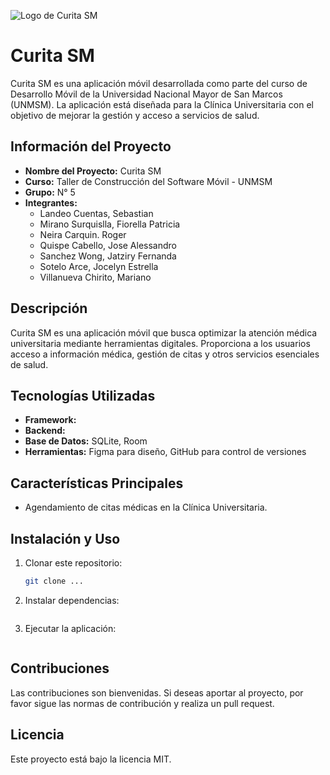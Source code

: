 ![Logo de Curita SM](clinica_unmsm_app/app/app/src/main/res/drawable/group_93.png)

# Curita SM

Curita SM es una aplicación móvil desarrollada como parte del curso de Desarrollo Móvil de la Universidad Nacional Mayor de San Marcos (UNMSM). La aplicación está diseñada para la Clínica Universitaria con el objetivo de mejorar la gestión y acceso a servicios de salud.

## Información del Proyecto

- **Nombre del Proyecto:** Curita SM
- **Curso:** Taller de Construcción del Software Móvil - UNMSM
- **Grupo:** N° 5
- **Integrantes:**
  - Landeo Cuentas, Sebastian 
  - Mirano Surquislla, Fiorella Patricia
  - Neira Carquin. Roger
  - Quispe Cabello, Jose Alessandro
  - Sanchez Wong, Jatziry Fernanda
  - Sotelo Arce, Jocelyn Estrella
  - Villanueva Chirito, Mariano

## Descripción

Curita SM es una aplicación móvil que busca optimizar la atención médica universitaria mediante herramientas digitales. Proporciona a los usuarios acceso a información médica, gestión de citas y otros servicios esenciales de salud.

## Tecnologías Utilizadas

- **Framework:** 
- **Backend:** 
- **Base de Datos:** SQLite, Room
- **Herramientas:** Figma para diseño, GitHub para control de versiones

## Características Principales

- Agendamiento de citas médicas en la Clínica Universitaria.

## Instalación y Uso

1. Clonar este repositorio:
   ```bash
   git clone ...
   ```
2. Instalar dependencias:
   ```bash
   
   ```
3. Ejecutar la aplicación:
   ```bash
   
   ```

## Contribuciones

Las contribuciones son bienvenidas. Si deseas aportar al proyecto, por favor sigue las normas de contribución y realiza un pull request.

## Licencia

Este proyecto está bajo la licencia MIT.
